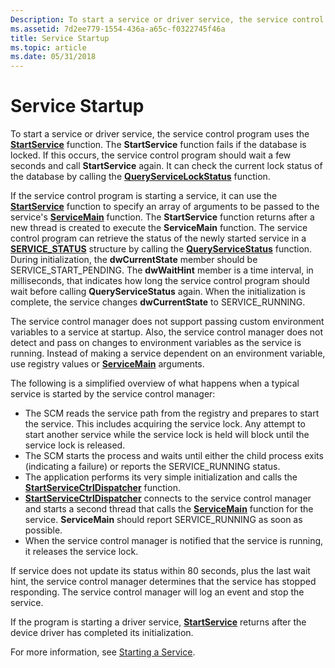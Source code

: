 ```yaml
---
Description: To start a service or driver service, the service control program uses the StartService function.
ms.assetid: 7d2ee779-1554-436a-a65c-f0322745f46a
title: Service Startup
ms.topic: article
ms.date: 05/31/2018
---
```


# Service Startup

To start a service or driver service, the service control program uses the [**StartService**](/windows/desktop/api/Winsvc/nf-winsvc-startservicea) function. The **StartService** function fails if the database is locked. If this occurs, the service control program should wait a few seconds and call **StartService** again. It can check the current lock status of the database by calling the [**QueryServiceLockStatus**](/windows/desktop/api/Winsvc/nf-winsvc-queryservicelockstatusa) function.

If the service control program is starting a service, it can use the [**StartService**](/windows/desktop/api/Winsvc/nf-winsvc-startservicea) function to specify an array of arguments to be passed to the service's [**ServiceMain**](https://msdn.microsoft.com/en-us/library/ms685138(v=VS.85).aspx) function. The **StartService** function returns after a new thread is created to execute the **ServiceMain** function. The service control program can retrieve the status of the newly started service in a [**SERVICE\_STATUS**](/windows/desktop/api/Winsvc/ns-winsvc-service_status) structure by calling the [**QueryServiceStatus**](/windows/desktop/api/Winsvc/nf-winsvc-queryservicestatus) function. During initialization, the **dwCurrentState** member should be SERVICE\_START\_PENDING. The **dwWaitHint** member is a time interval, in milliseconds, that indicates how long the service control program should wait before calling **QueryServiceStatus** again. When the initialization is complete, the service changes **dwCurrentState** to SERVICE\_RUNNING.

The service control manager does not support passing custom environment variables to a service at startup. Also, the service control manager does not detect and pass on changes to environment variables as the service is running. Instead of making a service dependent on an environment variable, use registry values or [**ServiceMain**](https://msdn.microsoft.com/en-us/library/ms685138(v=VS.85).aspx) arguments.

The following is a simplified overview of what happens when a typical service is started by the service control manager:

-   The SCM reads the service path from the registry and prepares to start the service. This includes acquiring the service lock. Any attempt to start another service while the service lock is held will block until the service lock is released.
-   The SCM starts the process and waits until either the child process exits (indicating a failure) or reports the SERVICE\_RUNNING status.
-   The application performs its very simple initialization and calls the [**StartServiceCtrlDispatcher**](/windows/desktop/api/Winsvc/nf-winsvc-startservicectrldispatchera) function.
-   [**StartServiceCtrlDispatcher**](/windows/desktop/api/Winsvc/nf-winsvc-startservicectrldispatchera) connects to the service control manager and starts a second thread that calls the [**ServiceMain**](https://msdn.microsoft.com/en-us/library/ms685138(v=VS.85).aspx) function for the service. **ServiceMain** should report SERVICE\_RUNNING as soon as possible.
-   When the service control manager is notified that the service is running, it releases the service lock.

If service does not update its status within 80 seconds, plus the last wait hint, the service control manager determines that the service has stopped responding. The service control manager will log an event and stop the service.

If the program is starting a driver service, [**StartService**](/windows/desktop/api/Winsvc/nf-winsvc-startservicea) returns after the device driver has completed its initialization.

For more information, see [Starting a Service](starting-a-service.md).

 

 



